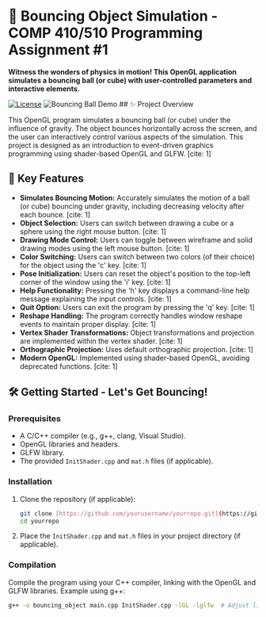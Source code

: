 # 🐰 Bouncing Object Simulation - COMP 410/510 Programming Assignment #1

**Witness the wonders of physics in motion! This OpenGL application simulates a bouncing ball (or cube) with user-controlled parameters and interactive elements.**

[![License](https://img.shields.io/badge/license-MIT-blue.svg)](https://opensource.org/licenses/MIT) ![Bouncing Ball Demo](path/to/your/cool_bouncing_ball_demo.gif) ## ✨ Project Overview

This OpenGL program simulates a bouncing ball (or cube) under the influence of gravity. The object bounces horizontally across the screen, and the user can interactively control various aspects of the simulation. This project is designed as an introduction to event-driven graphics programming using shader-based OpenGL and GLFW. [cite: 1]

## 🚀 Key Features

* **Simulates Bouncing Motion:** Accurately simulates the motion of a ball (or cube) bouncing under gravity, including decreasing velocity after each bounce. [cite: 1]
* **Object Selection:** Users can switch between drawing a cube or a sphere using the right mouse button. [cite: 1]
* **Drawing Mode Control:** Users can toggle between wireframe and solid drawing modes using the left mouse button. [cite: 1]
* **Color Switching:** Users can switch between two colors (of their choice) for the object using the 'c' key. [cite: 1]
* **Pose Initialization:** Users can reset the object's position to the top-left corner of the window using the 'i' key. [cite: 1]
* **Help Functionality:** Pressing the 'h' key displays a command-line help message explaining the input controls. [cite: 1]
* **Quit Option:** Users can exit the program by pressing the 'q' key. [cite: 1]
* **Reshape Handling:** The program correctly handles window reshape events to maintain proper display. [cite: 1]
* **Vertex Shader Transformations:** Object transformations and projection are implemented within the vertex shader. [cite: 1]
* **Orthographic Projection:** Uses default orthographic projection. [cite: 1]
* **Modern OpenGL:** Implemented using shader-based OpenGL, avoiding deprecated functions. [cite: 1]

## 🛠️ Getting Started - Let's Get Bouncing!

### Prerequisites

* A C/C++ compiler (e.g., g++, clang, Visual Studio).
* OpenGL libraries and headers.
* GLFW library.
* The provided `InitShader.cpp` and `mat.h` files (if applicable).

### Installation

1.  Clone the repository (if applicable):

    ```bash
    git clone [https://github.com/yourusername/yourrepo.git](https://github.com/yourusername/yourrepo.git)
    cd yourrepo
    ```
2.  Place the `InitShader.cpp` and `mat.h` files in your project directory (if applicable).

### Compilation

Compile the program using your C++ compiler, linking with the OpenGL and GLFW libraries. Example using g++:

```bash
g++ -o bouncing_object main.cpp InitShader.cpp -lGL -lglfw  # Adjust linker flags as needed
